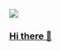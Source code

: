 <a href = https://capsule-render.vercel.app/api?>
<img src="https://capsule-render.vercel.app/api?type=wave&color=random&height=300&section=header&text=2do's github&fontSize=90" />


### Hi there 👋

<!--
**2do10/2do10** is a ✨ _special_ ✨ repository because its `README.md` (this file) appears on your GitHub profile.

Here are some ideas to get you started:

- 🔭 I’m currently working on ...
- 🌱 I’m currently learning ...
- 👯 I’m looking to collaborate on ...
- 🤔 I’m looking for help with ...
- 💬 Ask me about ...
- 📫 How to reach me: ...
- 😄 Pronouns: ...
- ⚡ Fun fact: ...
-->
